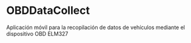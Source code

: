 # OBDDataCollect
Aplicación móvil para la recopilación de datos de vehículos mediante el dispositivo OBD ELM327
